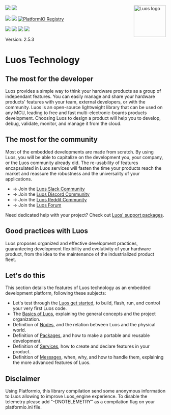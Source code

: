<a href="https://luos.io"><img src="https://uploads-ssl.webflow.com/601a78a2b5d030260a40b7ad/603e0cc45afbb50963aa85f2_Gif%20noir%20rect.gif" alt="Luos logo" title="Luos" align="right" height="100" /></a>

![](https://github.com/Luos-io/luos_engine/actions/workflows/build.yml/badge.svg)
[![](https://img.shields.io/github/license/Luos-io/luos_engine)](https://github.com/Luos-io/luos_engine/blob/master/LICENSE)

[![](https://img.shields.io/badge/Luos-Documentation-34A3B4)](https://docs.luos.io)
[![](http://certified.luos.io)](https://luos.io)
[![PlatformIO Registry](https://badges.registry.platformio.org/packages/luos_engine/library/luos_engine.svg)](https://registry.platformio.org/libraries/luos_engine/luos_engine)

[![](https://img.shields.io/discord/902486791658041364?label=Discord&logo=discord&style=social)](http://bit.ly/JoinLuosDiscord)
[![](https://img.shields.io/reddit/subreddit-subscribers/Luos?style=social)](https://www.reddit.com/r/Luos)
[![](https://img.shields.io/twitter/url/http/shields.io.svg?style=social)](https://twitter.com/intent/tweet?text=Unleash%20electronic%20devices%20as%20microservices%20thanks%20to%20Luos&https://luos.io&via=Luos_io&hashtags=embeddedsystems,electronics,microservices,api)
[![](https://img.shields.io/badge/LinkedIn-Share-0077B5?style=social&logo=linkedin)](https://www.linkedin.com/sharing/share-offsite/?url=https%3A%2F%2Fgithub.com%2Fluos-io)

Version: 2.5.3

# Luos Technology
## The most for the developer​
Luos provides a simple way to think your hardware products as a group of independant features. You can easily manage and share your hardware products' features with your team, external developers, or with the community. Luos is an open-source lightweight library that can be used on any MCU, leading to free and fast multi-electronic-boards products development. Choosing Luos to design a product will help you to develop, debug, validate, monitor, and manage it from the cloud.

## The most for the community​
Most of the embedded developments are made from scratch. By using Luos, you will be able to capitalize on the development you, your company, or the Luos community already did. The re-usability of features encapsulated in Luos services will fasten the time your products reach the market and reassure the robustness and the universality of your applications.

* → Join the [Luos Slack Community](http://bit.ly/JoinLuosSlack)
* → Join the [Luos Discord Community](http://bit.ly/JoinLuosDiscord)
* → Join the [Luos Reddit Community](http://bit.ly/JoinLuosReddit)
* → Join the [Luos Forum](http://bit.ly/JoinLuosForum)

Need dedicated help with your project? Check out [Luos' support packages](https://discord.com/invite/luos).

## Good practices with Luos​
Luos proposes organized and effective development practices, guaranteeing development flexibility and evolutivity of your hardware product, from the idea to the maintenance of the industrialized product fleet.

## Let's do this​
This section details the features of Luos technology as an embedded development platform, following these subjects:

* Let's test through the [Luos get started](https://docs.luos.io/tutorials/get-started), to build, flash, run, and control your very first Luos code.
* The [Basics of Luos](https://docs.luos.io/docs/luos-technology/basics/), explaining the general concepts and the project organization.
* Definition of [Nodes](https://docs.luos.io/docs/luos-technology/node/), and the relation between Luos and the physical world.
* Definition of [Packages](https://docs.luos.io/docs/luos-technology/package/), and how to make a portable and reusable development.
* Definition of [Services](https://docs.luos.io/docs/luos-technology/services/), how to create and declare features in your product.
* Definition of [Messages](https://docs.luos.io/docs/luos-technology/message/), when, why, and how to handle them, explaining the more advanced features of Luos.

## Disclaimer
Using Platformio, this library compilation send some anonymous information to Luos allowing to improve Luos_engine experience.
To disable the telemetry please add "-DNOTELEMETRY" as a compilation flag on your platformio.ini file.
